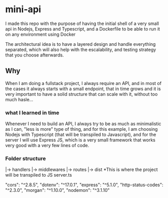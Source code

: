 # mini-api
I made this repo with the purpose of having the initial shell of a very small api in Nodejs, Express and Typescript, and a Dockerfile to be able to run it on any environment using Docker

The architectural idea is to have a layered design and handle everything separated, which will also help with the escalability, and testing strategy that you choose afterwards.

## Why

When I am doing a fullstack project, I always require an API, and in most of the cases it always starts with a small endpoint, that in time grows and it is very important to have a solid structure that can scale with it, without too much hasle... 

### what I learned in time

Whenever I need to build an API, I always try to be as much as minimalistic as I can, "less is more" type of thing, and for this example, I am choosing Nodejs with Typescript (that will be transpiled to Javascript), and for the server I will use Express JS, which is a very small framework that works very good with a very few lines of code.

### Folder structure
|-> handlers
|-> middlewares
|-> routes
|-> dist *This is where the project will be transpiled to JS
server.ts


"cors": "^2.8.5",
    "dotenv": "^17.0.1",
    "express": "^5.1.0",
    "http-status-codes": "^2.3.0",
    "morgan": "^1.10.0",
    "nodemon": "^3.1.10"


